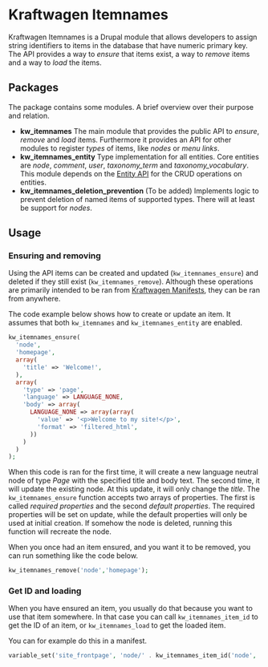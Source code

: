 # Kraftwagen Itemnames

Kraftwagen Itemnames is a Drupal module that allows developers to assign string
identifiers to items in the database that have numeric primary key. The API 
provides a way to _ensure_ that items exist, a way to _remove_ items and a way
to _load_ the items.

## Packages

The package contains some modules. A brief overview over their purpose and
relation.

* **kw_itemnames** The main module that provides the public API to _ensure_, 
  _remove_ and _load_ items. Furthermore it provides an API for other modules to
  register _types_ of items, like _nodes_ or _menu links_.
* **kw_itemnames_entity** Type implementation for all entities. Core entities 
  are _node_, _comment_, _user_, _taxonomy_term_ and _taxonomy_vocabulary_. This 
  module depends on the [Entity API](http://drupal.org/project/entity) for the 
  CRUD operations on entities.
* **kw_itemnames_deletion_prevention** (To be added) Implements logic to prevent
  deletion of named items of supported types. There will at least be support
  for _nodes_.

## Usage

### Ensuring and removing

Using the API items can be created and updated (`kw_itemnames_ensure`) and 
deleted if they still exist (`kw_itemnames_remove`). Although these operations are
primarily intended to be ran from 
[Kraftwagen Manifests](http://github.com/Kraftwagen/kw-manifests), they can be
ran from anywhere. 

The code example below shows how to create or update an item. It assumes that
both `kw_itemnames` and `kw_itemnames_entity` are enabled. 

```php
kw_itemnames_ensure(
  'node', 
  'homepage', 
  array(
    'title' => 'Welcome!', 
  ),
  array(
    'type' => 'page', 
    'language' => LANGUAGE_NONE,
    'body' => array(
      LANGUAGE_NONE => array(array(
        'value' => '<p>Welcome to my site!</p>',
        'format' => 'filtered_html',
      ))
    )
  )
);
```

When this code is ran for the first time, it will create a new language neutral
node of type _Page_ with the specified title and body text. The second time, it
will update the existing node. At this update, it will only change the _title_.
The `kw_itemnames_ensure` function accepts two arrays of properties. The first is
called _required properties_ and the second _default properties_. The required
properties will be set on update, while the default properties will only be used
at initial creation. If somehow the node is deleted, running this function will
recreate the node.

When you once had an item ensured, and you want it to be removed, you can run 
something like the code below.

```php
kw_itemnames_remove('node','homepage');
```

### Get ID and loading

When you have ensured an item, you usually do that because you want to use that
item somewhere. In that case you can call `kw_itemnames_item_id` to get the ID of
an item, or `kw_itemnames_load` to get the loaded item.

You can for example do this in a manifest.

```php
variable_set('site_frontpage', 'node/' . kw_itemnames_item_id('node', 'homepage'));
```
